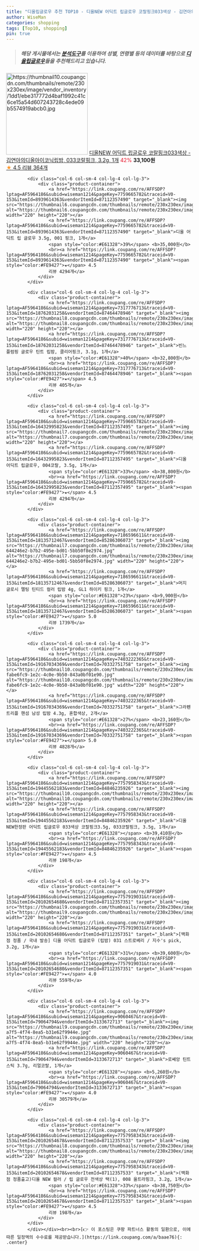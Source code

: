 ```yaml
---
title: "디올립글로우 추천 TOP10 - 디올NEW 어딕트 립글로우 코랄핑크033색상 - 김연아의디올아이코닉립밤, 033코랄핑크, 3.2g, 1개"
author: WiseMan
categories: shopping
tags: [Top10, shopping]
pin: true
---
```


> ##### 해당 게시물에서는 [**분석도구**](https://itemscout.io/)를 이용하여 **성별**, **연령별** 등의 데이터를 바탕으로 [**디올립글로우**](https://link.coupang.com/a/baae76)들을 추천해드리고 있습니다.
<div class="container"><div class="row">
            <div class="col-6 col-sm-4 col-lg-4 col-lg-3">
                <div class="product-container">
                    <a href="https://link.coupang.com/re/AFFSDP?lptag=AF5964186&subid=wiseman1214&pageKey=7600086315&traceid=V0-153&itemId=20102654684&vendorItemId=87112357628" target="_blank"><img src="https://thumbnail10.coupangcdn.com/thumbnails/remote/230x230ex/image/vendor_inventory/1dd1/ebe317772d4baf1992c41c6ce15a54d607243728c4ede09b5574919abcb0.jpg" alt="https://thumbnail10.coupangcdn.com/thumbnails/remote/230x230ex/image/vendor_inventory/1dd1/ebe317772d4baf1992c41c6ce15a54d607243728c4ede09b5574919abcb0.jpg" width="220" height="220"></a>
                    <a href="https://link.coupang.com/re/AFFSDP?lptag=AF5964186&subid=wiseman1214&pageKey=7600086315&traceid=V0-153&itemId=20102654684&vendorItemId=87112357628" target="_blank">디올NEW 어딕트 립글로우 코랄핑크033색상 - 김연아의디올아이코닉립밤, 033코랄핑크, 3.2g, 1개</a>
                    <span style="color:#E61328">42%</span> <b>33,100원</b>
                    <br><a href="https://link.coupang.com/re/AFFSDP?lptag=AF5964186&subid=wiseman1214&pageKey=7600086315&traceid=V0-153&itemId=20102654684&vendorItemId=87112357628" target="_blank"><span style="color:#FE9427">★</span> 4.5
                    리뷰 364개</a>
                </div>
            </div>
            
            <div class="col-6 col-sm-4 col-lg-4 col-lg-3">
                <div class="product-container">
                    <a href="https://link.coupang.com/re/AFFSDP?lptag=AF5964186&subid=wiseman1214&pageKey=7759665782&traceid=V0-153&itemId=8939614363&vendorItemId=87112357490" target="_blank"><img src="https://thumbnail6.coupangcdn.com/thumbnails/remote/230x230ex/image/vendor_inventory/f76a/6442083586f03669eb9f4991ec10b34b1dbdb339f43a97c191f8a1cde1aa.jpg" alt="https://thumbnail6.coupangcdn.com/thumbnails/remote/230x230ex/image/vendor_inventory/f76a/6442083586f03669eb9f4991ec10b34b1dbdb339f43a97c191f8a1cde1aa.jpg" width="220" height="220"></a>
                    <a href="https://link.coupang.com/re/AFFSDP?lptag=AF5964186&subid=wiseman1214&pageKey=7759665782&traceid=V0-153&itemId=8939614363&vendorItemId=87112357490" target="_blank">디올 어딕트 립 글로우 3.5g, 001 핑크, 1개</a>
                    <span style="color:#E61328">39%</span> <b>35,000원</b>
                    <br><a href="https://link.coupang.com/re/AFFSDP?lptag=AF5964186&subid=wiseman1214&pageKey=7759665782&traceid=V0-153&itemId=8939614363&vendorItemId=87112357490" target="_blank"><span style="color:#FE9427">★</span> 4.5
                    리뷰 4294개</a>
                </div>
            </div>
            
            <div class="col-6 col-sm-4 col-lg-4 col-lg-3">
                <div class="product-container">
                    <a href="https://link.coupang.com/re/AFFSDP?lptag=AF5964186&subid=wiseman1214&pageKey=7317776713&traceid=V0-153&itemId=18762031258&vendorItemId=87464478946" target="_blank"><img src="https://thumbnail8.coupangcdn.com/thumbnails/remote/230x230ex/image/vendor_inventory/9f81/e1f6cdaee9b3f8d542191fd915ee6763309d9b07184f982060347dd4950a.jpg" alt="https://thumbnail8.coupangcdn.com/thumbnails/remote/230x230ex/image/vendor_inventory/9f81/e1f6cdaee9b3f8d542191fd915ee6763309d9b07184f982060347dd4950a.jpg" width="220" height="220"></a>
                    <a href="https://link.coupang.com/re/AFFSDP?lptag=AF5964186&subid=wiseman1214&pageKey=7317776713&traceid=V0-153&itemId=18762031258&vendorItemId=87464478946" target="_blank">빈느 플럼핑 글로우 틴트 립밤, 클리어핑크, 3.1g, 1개</a>
                    <span style="color:#E61328">40%</span> <b>32,800원</b>
                    <br><a href="https://link.coupang.com/re/AFFSDP?lptag=AF5964186&subid=wiseman1214&pageKey=7317776713&traceid=V0-153&itemId=18762031258&vendorItemId=87464478946" target="_blank"><span style="color:#FE9427">★</span> 4.5
                    리뷰 405개</a>
                </div>
            </div>
            
            <div class="col-6 col-sm-4 col-lg-4 col-lg-3">
                <div class="product-container">
                    <a href="https://link.coupang.com/re/AFFSDP?lptag=AF5964186&subid=wiseman1214&pageKey=7759665782&traceid=V0-153&itemId=16432995823&vendorItemId=87112357495" target="_blank"><img src="https://thumbnail7.coupangcdn.com/thumbnails/remote/230x230ex/image/vendor_inventory/9d65/6a0e071bf10167f57687f4d0ab6b2c24d8903e954702b1e6cb093d9519c6.jpg" alt="https://thumbnail7.coupangcdn.com/thumbnails/remote/230x230ex/image/vendor_inventory/9d65/6a0e071bf10167f57687f4d0ab6b2c24d8903e954702b1e6cb093d9519c6.jpg" width="220" height="220"></a>
                    <a href="https://link.coupang.com/re/AFFSDP?lptag=AF5964186&subid=wiseman1214&pageKey=7759665782&traceid=V0-153&itemId=16432995823&vendorItemId=87112357495" target="_blank">디올 어딕트 립글로우, 004코랄, 3.5g, 1개</a>
                    <span style="color:#E61328">33%</span> <b>38,800원</b>
                    <br><a href="https://link.coupang.com/re/AFFSDP?lptag=AF5964186&subid=wiseman1214&pageKey=7759665782&traceid=V0-153&itemId=16432995823&vendorItemId=87112357495" target="_blank"><span style="color:#FE9427">★</span> 4.5
                    리뷰 4294개</a>
                </div>
            </div>
            
            <div class="col-6 col-sm-4 col-lg-4 col-lg-3">
                <div class="product-container">
                    <a href="https://link.coupang.com/re/AFFSDP?lptag=AF5964186&subid=wiseman1214&pageKey=7186596611&traceid=V0-153&itemId=18135712467&vendorItemId=85286306073" target="_blank"><img src="https://thumbnail7.coupangcdn.com/thumbnails/remote/230x230ex/image/retail/images/8932924402574952-644246e2-b7b2-495e-bd01-5bb50f8e2974.jpg" alt="https://thumbnail7.coupangcdn.com/thumbnails/remote/230x230ex/image/retail/images/8932924402574952-644246e2-b7b2-495e-bd01-5bb50f8e2974.jpg" width="220" height="220"></a>
                    <a href="https://link.coupang.com/re/AFFSDP?lptag=AF5964186&subid=wiseman1214&pageKey=7186596611&traceid=V0-153&itemId=18135712467&vendorItemId=85286306073" target="_blank">머지 글로시 멜팅 틴티드 컬러 립밤 4g, GL1 하이키 핑크, 1개</a>
                    <span style="color:#E61328">23%</span> <b>9,900원</b>
                    <br><a href="https://link.coupang.com/re/AFFSDP?lptag=AF5964186&subid=wiseman1214&pageKey=7186596611&traceid=V0-153&itemId=18135712467&vendorItemId=85286306073" target="_blank"><span style="color:#FE9427">★</span> 5.0
                    리뷰 1739개</a>
                </div>
            </div>
            
            <div class="col-6 col-sm-4 col-lg-4 col-lg-3">
                <div class="product-container">
                    <a href="https://link.coupang.com/re/AFFSDP?lptag=AF5964186&subid=wiseman1214&pageKey=7403222365&traceid=V0-153&itemId=19167034369&vendorItemId=70332751758" target="_blank"><img src="https://thumbnail10.coupangcdn.com/thumbnails/remote/230x230ex/image/retail/images/1851518197113205-fabe6fc9-1e2c-4c0e-9b50-843a0bf01e90.jpg" alt="https://thumbnail10.coupangcdn.com/thumbnails/remote/230x230ex/image/retail/images/1851518197113205-fabe6fc9-1e2c-4c0e-9b50-843a0bf01e90.jpg" width="220" height="220"></a>
                    <a href="https://link.coupang.com/re/AFFSDP?lptag=AF5964186&subid=wiseman1214&pageKey=7403222365&traceid=V0-153&itemId=19167034369&vendorItemId=70332751758" target="_blank">그라펜 트리플 핸섬 남성 립밤 4.3g, 혼합색상, 2개</a>
                    <span style="color:#E61328">27%</span> <b>23,160원</b>
                    <br><a href="https://link.coupang.com/re/AFFSDP?lptag=AF5964186&subid=wiseman1214&pageKey=7403222365&traceid=V0-153&itemId=19167034369&vendorItemId=70332751758" target="_blank"><span style="color:#FE9427">★</span> 5.0
                    리뷰 4828개</a>
                </div>
            </div>
            
            <div class="col-6 col-sm-4 col-lg-4 col-lg-3">
                <div class="product-container">
                    <a href="https://link.coupang.com/re/AFFSDP?lptag=AF5964186&subid=wiseman1214&pageKey=7757958343&traceid=V0-153&itemId=19445562183&vendorItemId=84846235926" target="_blank"><img src="https://thumbnail10.coupangcdn.com/thumbnails/remote/230x230ex/image/vendor_inventory/1171/eb87db611e42976fd3f44f616589893cace1960896a1936b2315af4d72d4.jpg" alt="https://thumbnail10.coupangcdn.com/thumbnails/remote/230x230ex/image/vendor_inventory/1171/eb87db611e42976fd3f44f616589893cace1960896a1936b2315af4d72d4.jpg" width="220" height="220"></a>
                    <a href="https://link.coupang.com/re/AFFSDP?lptag=AF5964186&subid=wiseman1214&pageKey=7757958343&traceid=V0-153&itemId=19445562183&vendorItemId=84846235926" target="_blank">디올NEW한정판 어딕트 립글로우 033색상 코랄핑크3.5g, 033코랄핑크, 3.5g, 1개</a>
                    <span style="color:#E61328"></span> <b>39,410원</b>
                    <br><a href="https://link.coupang.com/re/AFFSDP?lptag=AF5964186&subid=wiseman1214&pageKey=7757958343&traceid=V0-153&itemId=19445562183&vendorItemId=84846235926" target="_blank"><span style="color:#FE9427">★</span> 4.5
                    리뷰 198개</a>
                </div>
            </div>
            
            <div class="col-6 col-sm-4 col-lg-4 col-lg-3">
                <div class="product-container">
                    <a href="https://link.coupang.com/re/AFFSDP?lptag=AF5964186&subid=wiseman1214&pageKey=7757919031&traceid=V0-153&itemId=20102654680&vendorItemId=87112357351" target="_blank"><img src="https://thumbnail9.coupangcdn.com/thumbnails/remote/230x230ex/image/vendor_inventory/b01c/6cde4d88ad10599cb18cc4cd7a611cf96bef6f97eca0c2f63211f67c92db.jpg" alt="https://thumbnail9.coupangcdn.com/thumbnails/remote/230x230ex/image/vendor_inventory/b01c/6cde4d88ad10599cb18cc4cd7a611cf96bef6f97eca0c2f63211f67c92db.jpg" width="220" height="220"></a>
                    <a href="https://link.coupang.com/re/AFFSDP?lptag=AF5964186&subid=wiseman1214&pageKey=7757919031&traceid=V0-153&itemId=20102654680&vendorItemId=87112357351" target="_blank">[백화점 정품 / 국내 발송] 디올 어딕트 립글로우 (립밤) 031 스트로베리 / 지수's pick, 3.2g, 1개</a>
                    <span style="color:#E61328">31%</span> <b>39,600원</b>
                    <br><a href="https://link.coupang.com/re/AFFSDP?lptag=AF5964186&subid=wiseman1214&pageKey=7757919031&traceid=V0-153&itemId=20102654680&vendorItemId=87112357351" target="_blank"><span style="color:#FE9427">★</span> 4.0
                    리뷰 559개</a>
                </div>
            </div>
            
            <div class="col-6 col-sm-4 col-lg-4 col-lg-3">
                <div class="product-container">
                    <a href="https://link.coupang.com/re/AFFSDP?lptag=AF5964186&subid=wiseman1214&pageKey=9060467&traceid=V0-153&itemId=79064794&vendorItemId=3133672713" target="_blank"><img src="https://thumbnail9.coupangcdn.com/thumbnails/remote/230x230ex/image/product/image/vendoritem/2019/06/12/3133672713/d24760e2-a7f5-4f74-8ea5-b31e62f9944e.jpg" alt="https://thumbnail9.coupangcdn.com/thumbnails/remote/230x230ex/image/product/image/vendoritem/2019/06/12/3133672713/d24760e2-a7f5-4f74-8ea5-b31e62f9944e.jpg" width="220" height="220"></a>
                    <a href="https://link.coupang.com/re/AFFSDP?lptag=AF5964186&subid=wiseman1214&pageKey=9060467&traceid=V0-153&itemId=79064794&vendorItemId=3133672713" target="_blank">로쎄앙 틴트 스틱 3.7g, 리얼코랄, 1개</a>
                    <span style="color:#E61328"></span> <b>5,260원</b>
                    <br><a href="https://link.coupang.com/re/AFFSDP?lptag=AF5964186&subid=wiseman1214&pageKey=9060467&traceid=V0-153&itemId=79064794&vendorItemId=3133672713" target="_blank"><span style="color:#FE9427">★</span> 4.0
                    리뷰 30579개</a>
                </div>
            </div>
            
            <div class="col-6 col-sm-4 col-lg-4 col-lg-3">
                <div class="product-container">
                    <a href="https://link.coupang.com/re/AFFSDP?lptag=AF5964186&subid=wiseman1214&pageKey=7757958343&traceid=V0-153&itemId=20102654678&vendorItemId=87112357533" target="_blank"><img src="https://thumbnail8.coupangcdn.com/thumbnails/remote/230x230ex/image/vendor_inventory/bae6/766d8b22c32b1e754c21ca7e49bc6fbcb9950cf6acb2b19b68976306c58a.jpg" alt="https://thumbnail8.coupangcdn.com/thumbnails/remote/230x230ex/image/vendor_inventory/bae6/766d8b22c32b1e754c21ca7e49bc6fbcb9950cf6acb2b19b68976306c58a.jpg" width="220" height="220"></a>
                    <a href="https://link.coupang.com/re/AFFSDP?lptag=AF5964186&subid=wiseman1214&pageKey=7757958343&traceid=V0-153&itemId=20102654678&vendorItemId=87112357533" target="_blank">(백화점 정품출고)디올 NEW 컬러 / 립 글로우 전색상 택(1), 008 울트라핑크, 3.2g, 1개</a>
                    <span style="color:#E61328">33%</span> <b>38,750원</b>
                    <br><a href="https://link.coupang.com/re/AFFSDP?lptag=AF5964186&subid=wiseman1214&pageKey=7757958343&traceid=V0-153&itemId=20102654678&vendorItemId=87112357533" target="_blank"><span style="color:#FE9427">★</span> 4.5
                    리뷰 198개</a>
                </div>
            </div>
            </div></div><br><br>[👉 이 포스팅은 쿠팡 파트너스 활동의 일환으로, 이에 따른 일정액의 수수료를 제공받습니다.](https://link.coupang.com/a/baae76){: .center}
